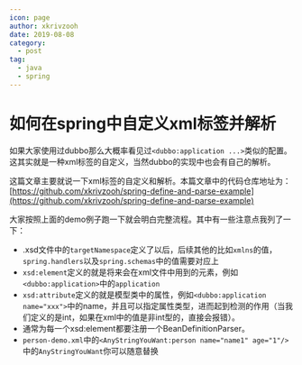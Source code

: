 ```yaml
---
icon: page
author: xkrivzooh
date: 2019-08-08
category:
  - post
tag:
  - java
  - spring
---
```


# 如何在spring中自定义xml标签并解析

如果大家使用过dubbo那么大概率看见过`<dubbo:application ...>`类似的配置。这其实就是一种xml标签的自定义，当然dubbo的实现中也会有自己的解析。

这篇文章主要就说一下xml标签的自定义和解析。本篇文章中的代码仓库地址为：[https://github.com/xkrivzooh/spring-define-and-parse-example](https://github.com/xkrivzooh/spring-define-and-parse-example)


大家按照上面的demo例子跑一下就会明白完整流程。其中有一些注意点我列了一下：

- .xsd文件中的`targetNamespace`定义了以后，后续其他的比如`xmlns`的值，`spring.handlers`以及`spring.schemas`中的值需要对应上
- `xsd:element`定义的就是将来会在xml文件中用到的元素，例如`<dubbo:application>`中的`application`
- `xsd:attribute`定义的就是模型类中的属性，例如`<dubbo:application name="xxx">`中的name，并且可以指定属性类型，进而起到检测的作用（当我们定义的是int，如果在xml中的值是非int型的，直接会报错）。
- 通常为每一个xsd:element都要注册一个BeanDefinitionParser。
- `person-demo.xml`中的`<AnyStringYouWant:person name="name1" age="1"/>`中的`AnyStringYouWant`你可以随意替换

